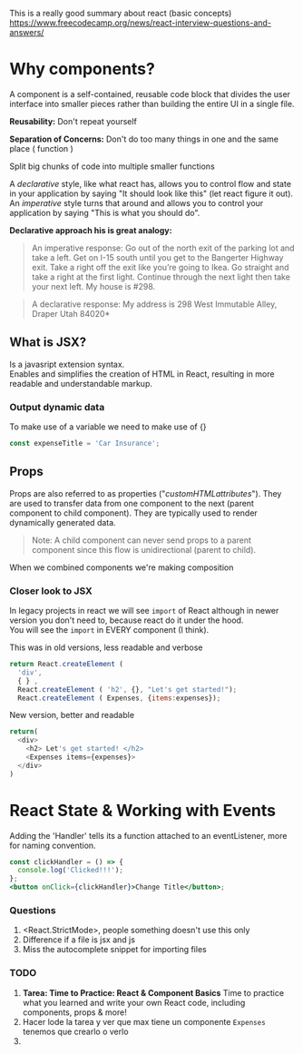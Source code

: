 This is a really good summary about react (basic concepts) https://www.freecodecamp.org/news/react-interview-questions-and-answers/

# Why components?

A component is a self-contained, reusable code block that divides the user interface into smaller pieces rather than building the entire UI in a single file.

**Reusability:**
Don't repeat yourself
<br>

**Separation of Concerns:**
Don't do too many things in one and the same place ( function )

Split big chunks of code into
multiple smaller functions

A _declarative_ style, like what react has, allows you to control flow and state in your application by saying "It should look like this" (let react figure it out).
<br>
An _imperative_ style turns that around and allows you to control your application by saying "This is what you should do".

**Declarative approach his is great analogy:**

> An imperative response: Go out of the north exit of the parking lot and take a left. Get on I-15 south until you get to the Bangerter Highway exit. Take a right off the exit like you’re going to Ikea. Go straight and take a right at the first light. Continue through the next light then take your next left. My house is #298.

> A declarative response: My address is 298 West Immutable Alley, Draper Utah 84020\*

## What is JSX?

Is a javasript extension syntax.
<br>
Enables and simplifies the creation of HTML in React, resulting in more readable and understandable markup.

### Output dynamic data

To make use of a variable we need to make use of {}

```jsx
const expenseTitle = 'Car Insurance';
```

## Props

Props are also referred to as properties ("_customHTMLattributes_"). They are used to transfer data from one component to the next (parent component to child component). They are typically used to render dynamically generated data.

> Note: A child component can never send props to a parent component since this flow is unidirectional (parent to child).

When we combined components we're making composition

### Closer look to JSX

In legacy projects in react we will see `import` of React although in newer version you don't need to, because react do it under the hood.
<br>
You will see the `import` in EVERY component (I think).

This was in old versions, less readable and verbose

```js
return React.createElement (
  'div',
  { } ,
  React.createElement ( 'h2', {}, "Let's get started!");
  React.createElement ( Expenses, {items:expenses});
```

New version, better and readable

```js
return(
  <div>
    <h2> Let's get started! </h2>
    <Expenses items={expenses}>
  </div>
)

```

# React State & Working with Events

Adding the 'Handler' tells its a function attached to an eventListener, more for naming convention.

```jsx
const clickHandler = () => {
  console.log('Clicked!!!');
};
<button onClick={clickHandler}>Change Title</button>;
```

### Questions

1. <React.StrictMode>, people something doesn't use this only <App/>
2. Difference if a file is jsx and js
3. Miss the autocomplete snippet for importing files

### TODO

1. **Tarea: Time to Practice: React & Component Basics** Time to practice what you learned and write your own React code, including components, props & more!
2. Hacer lode la tarea y ver que max tiene un componente `Expenses` tenemos que crearlo o verlo
3.
